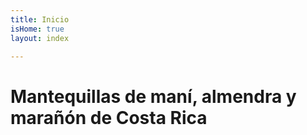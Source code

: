 ```yaml
---
title: Inicio
isHome: true
layout: index

---
```

# Mantequillas de maní, almendra y marañón de Costa Rica